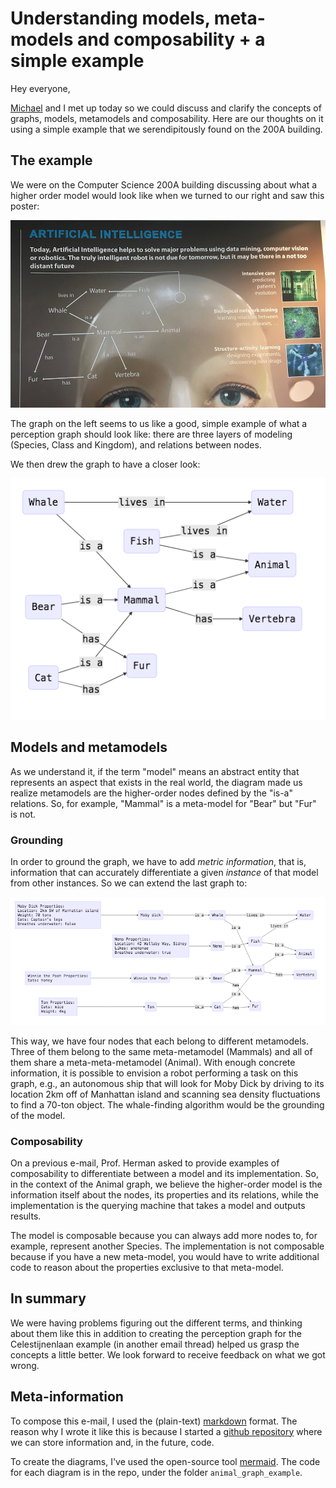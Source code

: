 # Understanding models, meta-models and composability + a simple example

Hey everyone,

[Michael](mailto:michaelchikezie.okoli@student.kuleuven.be) and I met up today so we could discuss and clarify the concepts of graphs, models, metamodels and composability. Here are our thoughts on it using a simple example that we serendipitously found on the 200A building.

## The example

We were on the Computer Science 200A building discussing about what a higher order model would look like when we turned to our right and saw this poster:

![Artificial intelligence poster](./200A_poster.jpg)

The graph on the left seems to us like a good, simple example of what a perception graph should look like: there are three layers of modeling (Species, Class and Kingdom), and relations between nodes.

We then drew the graph to have a closer look:

![Animal graph](./animal_graph.png)

## Models and metamodels

As we understand it, if the term "model" means an abstract entity that represents an aspect that exists in the real world, the diagram made us realize metamodels are the higher-order nodes defined by the "is-a" relations. So, for example, "Mammal" is a meta-model for "Bear" but "Fur" is not.

### Grounding

In order to ground the graph, we have to add _metric information_, that is, information that can accurately differentiate a given _instance_ of that model from other instances. So we can extend the last graph to:

![Animal graph grounded](./animal_graph_grounded.png)

This way, we have four nodes that each belong to different metamodels. Three of them belong to the same meta-metamodel (Mammals) and all of them share a meta-meta-metamodel (Animal). With enough concrete information, it is possible to envision a robot performing a task on this graph, e.g., an autonomous ship that will look for Moby Dick by driving to its location 2km off of Manhattan island and scanning sea density fluctuations to find a 70-ton object. The whale-finding algorithm would be the grounding of the model.

### Composability

On a previous e-mail, Prof. Herman asked to provide examples of composability to differentiate between a model and its implementation. So, in the context of the Animal graph, we believe the higher-order model is the information itself about the nodes, its properties and its relations, while the implementation is the querying machine that takes a model and outputs results.

The model is composable because you can always add more nodes to, for example, represent another Species. The implementation is not composable because if you have a new meta-model, you would have to write additional code to reason about the properties exclusive to that meta-model.

## In summary

We were having problems figuring out the different terms, and thinking about them like this in addition to creating the perception graph for the Celestijnenlaan example (in another email thread) helped us grasp the concepts a little better. We look forward to receive feedback on what we got wrong.

## Meta-information

To compose this e-mail, I used the (plain-text) [markdown](https://daringfireball.net/projects/markdown/) format. The reason why I wrote it like this is because I started a [github repository](https://github.com/joaosoares/robotics_class) where we can store information and, in the future, code.

To create the diagrams, I've used the open-source tool [mermaid](https://github.com/knsv/mermaid). The code for each diagram is in the repo, under the folder `animal_graph_example`.
